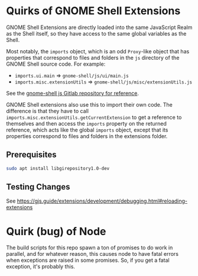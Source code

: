 # Quirks of GNOME Shell Extensions

GNOME Shell Extensions are directly loaded into the same JavaScript Realm as the
Shell itself, so they have access to the same global variables as the Shell.

Most notably, the `imports` object, which is an odd `Proxy`-like object that has
properties that correspond to files and folders in the `js` directory of the
GNOME Shell source code. For example:
- `imports.ui.main` => `gnome-shell/js/ui/main.js`
- `imports.misc.extensionUtils` => `gnome-shell/js/misc/extensionUtils.js`

See the [gnome-shell js Gitlab repository for reference](https://gitlab.gnome.org/GNOME/gnome-shell/-/tree/44.9/js/ui?ref_type=tags).

GNOME Shell extensions also use this to import their own code. The difference is
that they have to call `imports.misc.extensionUtils.getCurrentExtension`
to get a reference to themselves and then access the `imports` property on the
returned reference, which acts like the global `imports` object, except that its
properties correspond to files and folders in the extensions folder.


## Prerequisites

```sh
sudo apt install libgirepository1.0-dev
```

## Testing Changes

See <https://gjs.guide/extensions/development/debugging.html#reloading-extensions>

# Quirk (bug) of Node

The build scripts for this repo spawn a ton of promises to do work in
parallel, and for whatever reason, this causes node to have fatal errors when
exceptions are raised in some promises. So, if you get a fatal exception, it's
probably this.
